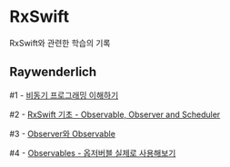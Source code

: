 # RxSwift
RxSwift와 관련한 학습의 기록

## Raywenderlich
#1 - [비동기 프로그래밍 이해하기](https://github.com/AnnaBaeTofuMom/RxSwift/blob/main/Raywenderlich/01_basic_understanding_of_rxs.md)

#2 - [RxSwift 기초 - Observable, Observer and Scheduler](https://github.com/AnnaBaeTofuMom/RxSwift/blob/main/Raywenderlich/02_foundation_of_rxs.md)

#3 - [Observer와 Observable](https://github.com/AnnaBaeTofuMom/RxSwift/issues/1)

#4 - [Observables - 옵저버블 실제로 사용해보기](https://github.com/AnnaBaeTofuMom/RxSwift/blob/main/Raywenderlich/2_1_observables.md)
